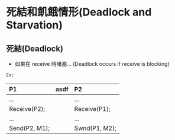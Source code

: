 # 死結和飢餓情形(Deadlock and Starvation)

## 死結(Deadlock)
* 如果在 receive  時堵塞... (Deadlock occurs if receive is blocking)

`Ex:`
 
|P1|asdf|P2|
|:---|---|:---|
|...| |...|
|Receive(P2);| |Receive(P1);|
|...| |...|
|Send(P2, M1);| |Swnd(P1, M2);|

```
```
